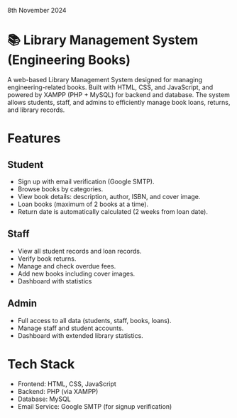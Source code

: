 8th November 2024

# 📚 Library Management System (Engineering Books)

A web-based Library Management System designed for managing engineering-related books.
Built with HTML, CSS, and JavaScript, and powered by XAMPP (PHP + MySQL) for backend and database.
The system allows students, staff, and admins to efficiently manage book loans, returns, and library records.

# Features

## Student
- Sign up with email verification (Google SMTP).
- Browse books by categories.
- View book details: description, author, ISBN, and cover image.
- Loan books (maximum of 2 books at a time).
- Return date is automatically calculated (2 weeks from loan date).

## Staff
- View all student records and loan records.
- Verify book returns.
- Manage and check overdue fees.
- Add new books including cover images.
- Dashboard with statistics

## Admin
- Full access to all data (students, staff, books, loans).
- Manage staff and student accounts.
- Dashboard with extended library statistics.

# Tech Stack
- Frontend: HTML, CSS, JavaScript
- Backend: PHP (via XAMPP)
- Database: MySQL
- Email Service: Google SMTP (for signup verification)
